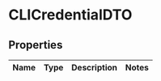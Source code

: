 
# CLICredentialDTO

## Properties
Name | Type | Description | Notes
------------ | ------------- | ------------- | -------------



